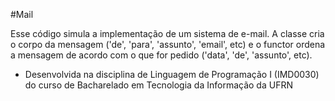 #Mail

Esse código simula a implementação de um sistema de e-mail. A classe cria o corpo da mensagem ('de', 'para', 'assunto', 'email', etc) e o functor ordena a mensagem de acordo com o que for pedido ('data', 'de', 'assunto', etc).

- Desenvolvida na disciplina de Linguagem de Programação I (IMD0030) do curso de Bacharelado em Tecnologia da Informação da UFRN
